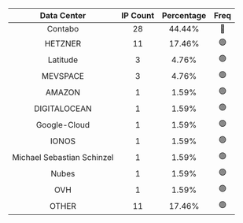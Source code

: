 | Data Center | IP Count | Percentage | Freq |
|:------------:|:--------:|:-----------:|:-----:|
| Contabo | 28 | 44.44% | 🔴 |
| HETZNER | 11 | 17.46% | 🟢 |
| Latitude | 3 | 4.76% | 🟢 |
| MEVSPACE | 3 | 4.76% | 🟢 |
| AMAZON | 1 | 1.59% | 🟢 |
| DIGITALOCEAN | 1 | 1.59% | 🟢 |
| Google-Cloud | 1 | 1.59% | 🟢 |
| IONOS | 1 | 1.59% | 🟢 |
| Michael Sebastian Schinzel | 1 | 1.59% | 🟢 |
| Nubes | 1 | 1.59% | 🟢 |
| OVH | 1 | 1.59% | 🟢 |
| OTHER | 11 | 17.46% | 🟢 |